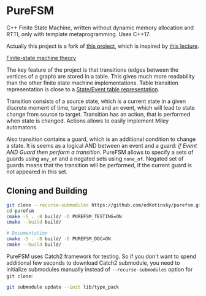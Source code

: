 # PureFSM

C++ Finite State Machine, written without dynamic memory allocation and RTTI,
only with template metaprogramming. Uses C++17.

Actually this project is a fork of [this project](https://github.com/ALSCode/FSM),
which is inspired by [this lecture](https://www.youtube.com/watch?v=AnOPvP7e7cw).

[Finite-state machine theory](https://en.wikipedia.org/wiki/Finite-state_machine)

The key feature of the project is that transitions (edges between the vertices
of a graph) are stored in a table. This gives much more readability than the
other finite state machine implementations. Table transition representation is
close to a [State/Event table
representation](https://en.wikipedia.org/wiki/Finite-state_machine#State/Event_table).

Transition consists of a source state, which is a current state in a given
discrete moment of time, target state and an event, which will lead to state
change from source to target. Transition has an action, that is performed when
state is changed. Actions allows to easily implement Miley automatons. 

Also transition contains a guard, which is an additional condition to change a
state. It is seems as a logical AND between an event and a guard: 
_if Event AND Guard then perform a transition_. PureFSM allows to specify a sets
of guards using `any_of` and a negated sets using `none_of`. Negated set of
guards means that the transition will be performed, if the current guard is not
appeared in this set.

## Cloning and Building

```sh
git clone --recurse-submodules https://github.com/edKotinsky/purefsm.git
cd purefsm
cmake -S . -B build/ -D PUREFSM_TESTING=ON
cmake --build build/

# Documentation
cmake -S . -B build/ -D PUREFSM_DOC=ON
cmake --build build/
```

PureFSM uses Catch2 framework for testing. So if you don't want to spend
additional few seconds to download Catch2 submodule, you need to initialize
submodules manually instead of `--recurse-submodules` option for `git clone`:

```sh 
git submodule update --init lib/type_pack
```
